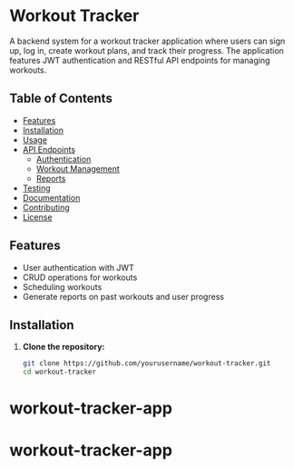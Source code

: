 # Workout Tracker

A backend system for a workout tracker application where users can sign up, log in, create workout plans, and track their progress. The application features JWT authentication and RESTful API endpoints for managing workouts.

## Table of Contents
- [Features](#features)
- [Installation](#installation)
- [Usage](#usage)
- [API Endpoints](#api-endpoints)
  - [Authentication](#authentication)
  - [Workout Management](#workout-management)
  - [Reports](#reports)
- [Testing](#testing)
- [Documentation](#documentation)
- [Contributing](#contributing)
- [License](#license)

## Features
- User authentication with JWT
- CRUD operations for workouts
- Scheduling workouts
- Generate reports on past workouts and user progress

## Installation

1. **Clone the repository:**
   ```bash
   git clone https://github.com/yourusername/workout-tracker.git
   cd workout-tracker
# workout-tracker-app
# workout-tracker-app
